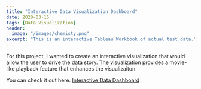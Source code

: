 ```yaml
---
title: "Interactive Data Visualization Dashboard"
date: 2020-03-15
tags: [Data Visualization]
header:
  image: "/images/chemisty.png"
excerpt: "This is an interactive Tableau Workbook of actual test data."
---
```

For this project, I wanted to create an interactive visualization that would allow the user to drive the data story.  The visualization provides a movie-like playback feature that enhances the visualizaiton.

You can check it out here. <a href="http://github.com/jdp71/Interactive_Visualization" target="_blank">Interactive Data Dashboard</a>